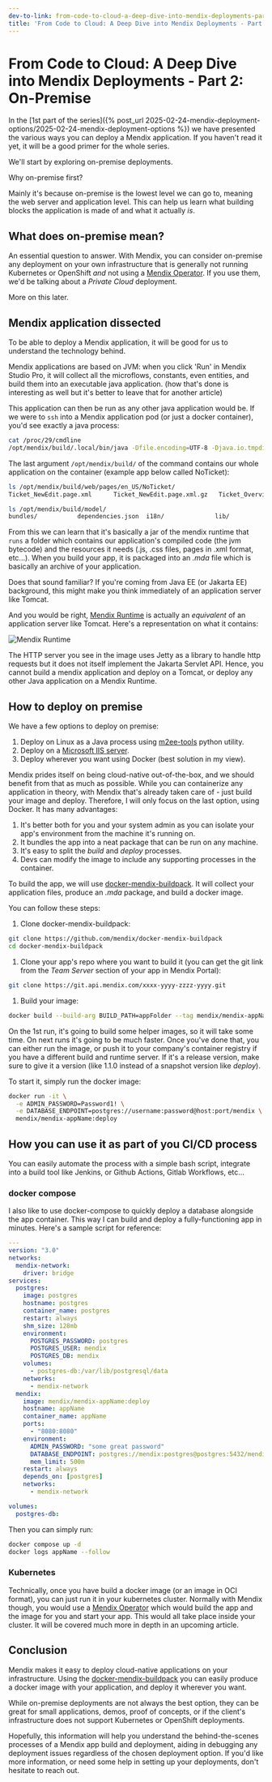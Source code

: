 ```yaml
---
dev-to-link: from-code-to-cloud-a-deep-dive-into-mendix-deployments-part-2-on-premise-3h80
title: 'From Code to Cloud: A Deep Dive into Mendix Deployments - Part 2: On-Premise'
---
```

# From Code to Cloud: A Deep Dive into Mendix Deployments - Part 2: On-Premise

In the [1st part of the series]({% post_url 2025-02-24-mendix-deployment-options/2025-02-24-mendix-deployment-options %}) we have presented the various ways you can deploy a Mendix application. If you haven't read it yet, it will be a good primer for the whole series.

We'll start by exploring on-premise deployments.

Why on-premise first?

Mainly it's because on-premise is the lowest level we can go to, meaning the web server and application level. This can help us learn what building blocks the application is made of and what it actually _is_.

## What does on-premise mean?

An essential question to answer. With Mendix, you can consider on-premise any deployment on your own infrastructure that is generally not running Kubernetes or OpenShift *and* not using a [Mendix Operator](https://docs.mendix.com/developerportal/deploy/private-cloud-technical-appendix-01/).
If you use them, we'd be talking about a _Private Cloud_ deployment.

More on this later.

## Mendix application dissected

To be able to deploy a Mendix application, it will be good for us to understand the technology behind.

Mendix applications are based on JVM: when you click 'Run' in Mendix Studio Pro, it will collect all the microflows, constants, even entities, and build them into an executable java application. (how that's done is interesting as well but it's better to leave that for another article)

This application can then be run as any other java application would be.
If we were to `ssh` into a Mendix application pod (or just a docker container), you'd see exactly a java process:

```bash
cat /proc/29/cmdline
/opt/mendix/build/.local/bin/java -Dfile.encoding=UTF-8 -Djava.io.tmpdir=/opt/mendix/build/data/tmp -XX:OnError=kill -s USR1 7 -XX:OnOutOfMemoryError=kill -s USR2 7 -DapplicationName=docker_example -XX:MaxMetaspaceSize=256M -Xmx512M -Xms512M -XX:+UseSerialGC -DMX_INSTALL_PATH=/opt/mendix/build/runtimes/10.20.0.60519 -jar /opt/mendix/build/runtimes/10.20.0.60519/runtime/launcher/runtimelauncher.jar /opt/mendix/build/
```

The last argument `/opt/mendix/build/` of the command contains our whole application on the container (example app below called NoTicket):

```bash
ls /opt/mendix/build/web/pages/en_US/NoTicket/
Ticket_NewEdit.page.xml      Ticket_NewEdit.page.xml.gz   Ticket_Overview.page.xml     Ticket_Overview.page.xml.gz

ls /opt/mendix/build/model/
bundles/           dependencies.json  i18n/              lib/               metadata.json      microflows.json    model.mdp          operations.json    resources/
```

From this we can learn that it's basically a jar of the mendix runtime that `runs` a folder which contains our application's compiled code (the jvm bytecode) and the resources it needs (.js, .css files, pages in .xml format, etc...). When you build your app, it is packaged into an _.mda_ file which is basically an archive of your application.

Does that sound familiar? If you're coming from Java EE (or Jakarta EE) background, this might make you think immediately of an application server like Tomcat.

And you would be right, [Mendix Runtime](https://www.mendix.com/evaluation-guide/enterprise-capabilities/architecture/runtime-architecture/) is actually an _equivalent_ of an application server like Tomcat. Here's a representation on what it contains:

![Mendix Runtime](./mendix_runtime.png)

The HTTP server you see in the image uses Jetty as a library to handle http requests but it does not itself implement the Jakarta Servlet API. Hence, you cannot build a mendix application and deploy on a Tomcat, or deploy any other Java application on a Mendix Runtime.

## How to deploy on premise

We have a few options to deploy on premise:
1. Deploy on Linux as a Java process using [m2ee-tools](https://github.com/mendix/m2ee-tools/blob/develop/doc/install-1.md) python utility.
1. Deploy on a [Microsoft IIS server](https://docs.mendix.com/developerportal/deploy/deploy-mendix-on-microsoft-windows/).
1. Deploy wherever you want using Docker (best solution in my view).

Mendix prides itself on being cloud-native out-of-the-box, and we should benefit from that as much as possible. While you can containerize any application in theory, with Mendix that's already taken care of - just build your image and deploy.
Therefore, I will only focus on the last option, using Docker. It has many advantages:
1. It's better both for you and your system admin as you can isolate your app's environment from the machine it's running on.
1. It bundles the app into a neat package that can be run on any machine.
1. It's easy to split the _build_ and _deploy_ processes.
1. Devs can modify the image to include any supporting processes in the container.

To build the app, we will use [docker-mendix-buildpack](https://github.com/mendix/docker-mendix-buildpack). It will collect your application files, produce an _.mda_ package, and build a docker image.

You can follow these steps:
1. Clone docker-mendix-buildpack:
```bash
git clone https://github.com/mendix/docker-mendix-buildpack
cd docker-mendix-buildpack
```
1. Clone your app's repo where you want to build it (you can get the git link from the _Team Server_ section of your app in Mendix Portal):
```bash
git clone https://git.api.mendix.com/xxxx-yyyy-zzzz-yyyy.git
```
1. Build your image:
```bash
docker build --build-arg BUILD_PATH=appFolder --tag mendix/mendix-appName:deploy .
```

On the 1st run, it's going to build some helper images, so it will take some time. On next runs it's going to be much faster.
Once you've done that, you can either run the image, or push it to your company's container registry if you have a different build and runtime server.
If it's a release version, make sure to give it a version (like 1.1.0 instead of a snapshot version like _deploy_).

To start it, simply run the docker image:
```bash
docker run -it \
  -e ADMIN_PASSWORD=Password1! \
  -e DATABASE_ENDPOINT=postgres://username:password@host:port/mendix \
  mendix/mendix-appName:deploy  
```
## How you can use it as part of you CI/CD process

You can easily automate the process with a simple bash script, integrate into a build tool like Jenkins, or Github Actions, Gitlab Workflows, etc...

### docker compose

I also like to use docker-compose to quickly deploy a database alongside the app container. This way I can build and deploy a fully-functioning app in minutes. 
Here's a sample script for reference:
```yml
---
version: "3.0"
networks:
  mendix-network:
    driver: bridge
services:
  postgres:
    image: postgres
    hostname: postgres
    container_name: postgres
    restart: always
    shm_size: 128mb
    environment:
      POSTGRES_PASSWORD: postgres
      POSTGRES_USER: mendix
      POSTGRES_DB: mendix
    volumes:
      - postgres-db:/var/lib/postgresql/data
    networks:
      - mendix-network
  mendix:
    image: mendix/mendix-appName:deploy
    hostname: appName
    container_name: appName
    ports:
      - "8080:8080"
    environment:
      ADMIN_PASSWORD: "some great password"
      DATABASE_ENDPOINT: postgres://mendix:postgres@postgres:5432/mendix
      mem_limit: 500m
    restart: always
    depends_on: [postgres]
    networks:
      - mendix-network

volumes:
  postgres-db:
```

Then you can simply run:

```bash
docker compose up -d
docker logs appName --follow
```

### Kubernetes

Technically, once you have build a docker image (or an image in OCI format), you can just run it in your kubernetes cluster. Normally with Mendix though, you would use a [Mendix Operator](https://docs.mendix.com/developerportal/deploy/private-cloud-technical-appendix-01/) which would build the app and the image for you and start your app. This would all take place inside your cluster. It will be covered much more in depth in an upcoming article.

## Conclusion

Mendix makes it easy to deploy cloud-native applications on your infrastructure. Using the [docker-mendix-buildpack](https://github.com/mendix/docker-mendix-buildpack) you can easily produce a docker image with your application, and deploy it wherever you want.

While on-premise deployments are not always the best option, they can be great for small applications, demos, proof of concepts, or if the client's infrastructure does not support Kubernetes or OpenShift deployments.

Hopefully, this information will help you understand the behind-the-scenes processes of a Mendix app build and deployment, aiding in debugging any deployment issues regardless of the chosen deployment option.
If you'd like more information, or need some help in setting up your deployments, don't hesitate to reach out.
